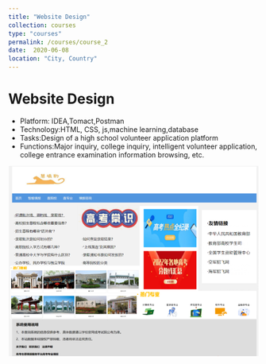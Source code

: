 ```yaml
---
title: "Website Design"
collection: courses
type: "courses"
permalink: /courses/course_2
date:  2020-06-08
location: "City, Country"
---
```



Website Design
======
* Platform: IDEA,Tomact,Postman
* Technology:HTML, CSS, js,machine learning,database
* Tasks:Design of a high school volunteer application platform
* Functions:Major inquiry, college inquiry, intelligent volunteer application, college entrance examination information browsing, etc.

<img src='/images/web.png'>
